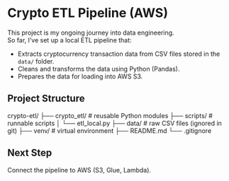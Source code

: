 # Crypto ETL Pipeline (AWS)

This project is my ongoing journey into data engineering.  
So far, I’ve set up a local ETL pipeline that:

- Extracts cryptocurrency transaction data from CSV files stored in the `data/` folder.
- Cleans and transforms the data using Python (Pandas).
- Prepares the data for loading into AWS S3.

## Project Structure

crypto-etl/
├── crypto_etl/ # reusable Python modules
├── scripts/ # runnable scripts
│ └── etl_local.py
├── data/ # raw CSV files (ignored in git)
├── venv/ # virtual environment
├── README.md
└── .gitignore


## Next Step
Connect the pipeline to AWS (S3, Glue, Lambda).
